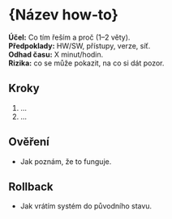 
# {Název how‑to}

**Účel:** Co tím řeším a proč (1–2 věty).  
**Předpoklady:** HW/SW, přístupy, verze, síť.  
**Odhad času:** X minut/hodin.  
**Rizika:** co se může pokazit, na co si dát pozor.

## Kroky
1. ...
2. ...

## Ověření
- Jak poznám, že to funguje.

## Rollback
- Jak vrátím systém do původního stavu.
